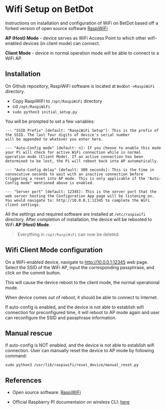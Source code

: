 # Wifi Setup on BetDot

Instructions on installation and configuration of WiFi on BetDot based off a forked version of open source software [RaspiWiFi](https://github.com/jasbur/RaspiWiFi)

**AP (Host) Mode** - device serves as WiFi Access Point to which other wifi-enabled devices (in client mode) can connect.

**Client Mode** - device in normal operation mode will be able to connect to a WiFi AP.

##  Installation
On Github repository, RaspiWiFi software is located at `BedDot->RaspiWiFi` directory.

- Copy RaspiWiFi to `/opt/RaspiWiFi` directory
- cd `/opt/RaspiWiFi `
- `sudo python3 initial_setup.py`


You will be prompted to set a few variables:

```
--- "SSID Prefix" [default: "RaspiWiFi Setup"]: This is the prefix of the SSID. The last four digits of device's serial number
will be appended to whatever you enter here.

--- "Auto-Config mode" [default: n]: If you choose to enable this mode your Pi will check for active WiFi connection while in normal operation mode (Client Mode). If an active connection has been determined to be lost, the Pi will reboot back into AP automatically.

--- "Auto-Config delay" [default: 300 seconds]: This is the time in consecutive seconds to wait with an inactive connection before triggering a reset into AP mode. This is only applicable if the "Auto-Config mode" mentioned above is enabled.

--- "Server port" [default: 12345]: This is the server port that the web server hosting the Configuration App page will be listening on. You would navigate to: http://10.0.0.1:12345 to complete the WiFi client settings.
```
All the settings and required software are installed at `/etc/raspiwifi` directory. After completion of installation, the device will be rebooted to WiFi **AP (Host) Mode**. 

> Everything in `/opt/RaspiWiFi` can now be deleted.

##  Wifi Client Mode configuration
On a WiFi-enabled device, navigate to http://10.0.0.1:12345 web page. Select the SSID of the WiFi AP, input the corresponding passphrase, and click on the commit button.

This will cause the device reboot to the client mode, the normal operational mode.

When device comes out of reboot, it should be able to connect to Internet.

If auto-config is enabled, and the device is not able to establish wifi connection for preconfigured time, it will reboot to AP mode again and user can reconfigure the SSID and passphrase information.

##  Manual rescue
If auto-config is NOT enabled, and the device is not able to establish wifi connection. User can manually reset the device to AP mode by following command:

`sudo python3 /usr/lib/raspiwifi/reset_device/manual_reset.py`

##  References
- Open source software: [RaspiWiFi](https://github.com/jasbur/RaspiWiFi)

- Official Raspberry PI documentaion on wireless CLI: [here](
https://www.raspberrypi.org/documentation/configuration/wireless/wireless-cli.md)

